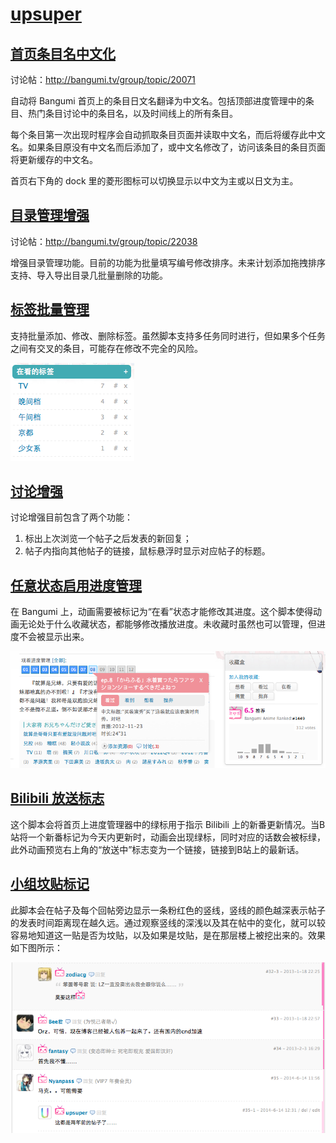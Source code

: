 # [upsuper](http://bangumi.tv/user/upsuper)

## [首页条目名中文化](name_chinesizer.user.js?raw=true)

讨论帖：http://bangumi.tv/group/topic/20071

自动将 Bangumi 首页上的条目日文名翻译为中文名。包括顶部进度管理中的条目、热门条目讨论中的条目名，以及时间线上的所有条目。

每个条目第一次出现时程序会自动抓取条目页面并读取中文名，而后将缓存此中文名。如果条目原没有中文名而后添加了，或中文名修改了，访问该条目的条目页面将更新缓存的中文名。

首页右下角的 dock 里的菱形图标可以切换显示以中文为主或以日文为主。

## [目录管理增强](index_manager.user.js?raw=true)

讨论帖：http://bangumi.tv/group/topic/22038

增强目录管理功能。目前的功能为批量填写编号修改排序。未来计划添加拖拽排序支持、导入导出目录几批量删除的功能。

## [标签批量管理](tag_batch_editor.user.js?raw=true)

支持批量添加、修改、删除标签。虽然脚本支持多任务同时进行，但如果多个任务之间有交叉的条目，可能存在修改不完全的风险。

![Screenshot](images/screenshot_tag_batch_editor.png "Screenshot")

## [讨论增强](topic_enhancement.user.js?raw=true)

讨论增强目前包含了两个功能：

1. 标出上次浏览一个帖子之后发表的新回复；
2. 帖子内指向其他帖子的链接，鼠标悬浮时显示对应帖子的标题。

## [任意状态启用进度管理](ep_status_enabler.user.js?raw=true)

在 Bangumi 上，动画需要被标记为“在看”状态才能修改其进度。这个脚本使得动画无论处于什么收藏状态，都能够修改播放进度。未收藏时虽然也可以管理，但进度不会被显示出来。

![Screenshot](images/screenshot_ep_status_enabler.png "Screenshot")

## [Bilibili 放送标志](bilibili_onair.user.js?raw=true)

这个脚本会将首页上进度管理器中的绿标用于指示 Bilibili 上的新番更新情况。当B站将一个新番标记为今天内更新时，动画会出现绿标，同时对应的话数会被标绿，此外动画预览右上角的“放送中”标志变为一个链接，链接到B站上的最新话。

## [小组坟贴标记](mark_old_topic.user.js?raw=true)

此脚本会在帖子及每个回帖旁边显示一条粉红色的竖线，竖线的颜色越深表示帖子的发表时间距离现在越久远。通过观察竖线的深浅以及其在帖中的变化，就可以较容易地知道这一贴是否为坟贴，以及如果是坟贴，是在那层楼上被挖出来的。效果如下图所示：

![Screenshot](images/screenshot_mark_old_topic.png "Screenshot")
